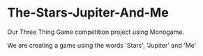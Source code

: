 # The-Stars-Jupiter-And-Me

Our Three Thing Game competition project using Monogame.

We are creating a game using the words 'Stars', 'Jupiter' and 'Me'
